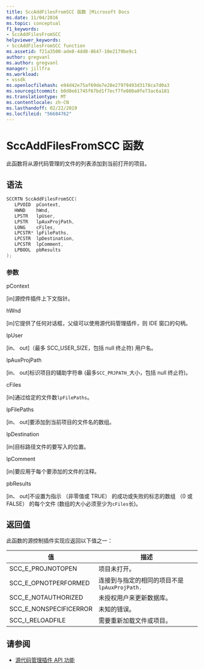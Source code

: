 ```yaml
---
title: SccAddFilesFromSCC 函数 |Microsoft Docs
ms.date: 11/04/2016
ms.topic: conceptual
f1_keywords:
- SccAddFilesFromSCC
helpviewer_keywords:
- SccAddFilesFromSCC function
ms.assetid: f21a3500-ade8-4dd8-8647-10e2179be9c1
author: gregvanl
ms.author: gregvanl
manager: jillfra
ms.workload:
- vssdk
ms.openlocfilehash: e94d42e75af69de7e28e27979493d3178ca7d0a3
ms.sourcegitcommit: b0d8e61745f67bd1f7ecf7fe080a0fe73ac6a181
ms.translationtype: MT
ms.contentlocale: zh-CN
ms.lasthandoff: 02/22/2019
ms.locfileid: "56684762"
---
```

# <a name="sccaddfilesfromscc-function"></a>SccAddFilesFromSCC 函数
此函数将从源代码管理的文件的列表添加到当前打开的项目。

## <a name="syntax"></a>语法

```cpp
SCCRTN SccAddFilesFromSCC(
   LPVOID  pContext,
   HWND    hWnd,
   LPSTR   lpUser,
   LPSTR   lpAuxProjPath,
   LONG    cFiles,
   LPCSTR* lpFilePaths,
   LPCSTR  lpDestination,
   LPCSTR  lpComment,
   LPBOOL  pbResults
);
```

### <a name="parameters"></a>参数
 pContext

[in]源控件插件上下文指针。

 hWnd

[in]它提供了任何对话框，父级可以使用源代码管理插件，则 IDE 窗口的句柄。

 lpUser

[in、 out]（最多 SCC_USER_SIZE，包括 null 终止符) 用户名。

 lpAuxProjPath

[in、 out]标识项目的辅助字符串 (最多`SCC_PRJPATH_`大小，包括 null 终止符)。

 cFiles

[in]通过给定的文件数`lpFilePaths`。

 lpFilePaths

[in、 out]要添加到当前项目的文件名的数组。

 lpDestination

[in]目标路径文件的要写入的位置。

 lpComment

[in]要应用于每个要添加的文件的注释。

 pbResults

[in、 out]不设置为指示 （非零值或 TRUE） 的成功或失败的标志的数组 （0 或 FALSE） 的每个文件 (数组的大小必须至少为`cFiles`长)。

## <a name="return-value"></a>返回值
 此函数的源控制插件实现应返回以下值之一：

|值|描述|
|-----------|-----------------|
|SCC_E_PROJNOTOPEN|项目未打开。|
|SCC_E_OPNOTPERFORMED|连接到与指定的相同的项目不是 `lpAuxProjPath.`|
|SCC_E_NOTAUTHORIZED|未授权用户来更新数据库。|
|SCC_E_NONSPECIFICERROR|未知的错误。|
|SCC_I_RELOADFILE|需要重新加载文件或项目。|

## <a name="see-also"></a>请参阅
- [源代码管理插件 API 功能](../extensibility/source-control-plug-in-api-functions.md)